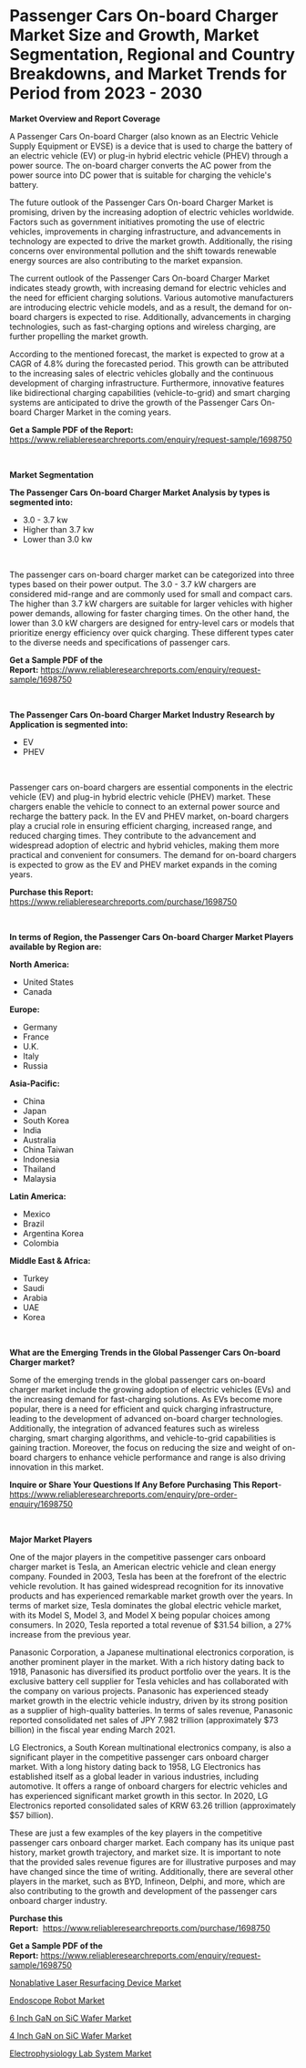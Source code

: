 <p><h1>Passenger Cars On-board Charger Market Size and Growth, Market Segmentation, Regional and Country Breakdowns, and Market Trends for Period from 2023 -  2030</h1></p><p><strong>Market Overview and Report Coverage</strong></p>
<p><p>A Passenger Cars On-board Charger (also known as an Electric Vehicle Supply Equipment or EVSE) is a device that is used to charge the battery of an electric vehicle (EV) or plug-in hybrid electric vehicle (PHEV) through a power source. The on-board charger converts the AC power from the power source into DC power that is suitable for charging the vehicle's battery.</p><p>The future outlook of the Passenger Cars On-board Charger Market is promising, driven by the increasing adoption of electric vehicles worldwide. Factors such as government initiatives promoting the use of electric vehicles, improvements in charging infrastructure, and advancements in technology are expected to drive the market growth. Additionally, the rising concerns over environmental pollution and the shift towards renewable energy sources are also contributing to the market expansion.</p><p>The current outlook of the Passenger Cars On-board Charger Market indicates steady growth, with increasing demand for electric vehicles and the need for efficient charging solutions. Various automotive manufacturers are introducing electric vehicle models, and as a result, the demand for on-board chargers is expected to rise. Additionally, advancements in charging technologies, such as fast-charging options and wireless charging, are further propelling the market growth.</p><p>According to the mentioned forecast, the market is expected to grow at a CAGR of 4.8% during the forecasted period. This growth can be attributed to the increasing sales of electric vehicles globally and the continuous development of charging infrastructure. Furthermore, innovative features like bidirectional charging capabilities (vehicle-to-grid) and smart charging systems are anticipated to drive the growth of the Passenger Cars On-board Charger Market in the coming years.</p></p>
<p><strong>Get a Sample PDF of the Report:</strong> <a href="https://www.reliableresearchreports.com/enquiry/request-sample/1698750">https://www.reliableresearchreports.com/enquiry/request-sample/1698750</a></p>
<p>&nbsp;</p>
<p><strong>Market Segmentation</strong></p>
<p><strong>The Passenger Cars On-board Charger Market Analysis by types is segmented into:</strong></p>
<p><ul><li>3.0 - 3.7 kw</li><li>Higher than 3.7 kw</li><li>Lower than 3.0 kw</li></ul></p>
<p>&nbsp;</p>
<p><p>The passenger cars on-board charger market can be categorized into three types based on their power output. The 3.0 - 3.7 kW chargers are considered mid-range and are commonly used for small and compact cars. The higher than 3.7 kW chargers are suitable for larger vehicles with higher power demands, allowing for faster charging times. On the other hand, the lower than 3.0 kW chargers are designed for entry-level cars or models that prioritize energy efficiency over quick charging. These different types cater to the diverse needs and specifications of passenger cars.</p></p>
<p><strong>Get a Sample PDF of the Report:</strong>&nbsp;<a href="https://www.reliableresearchreports.com/enquiry/request-sample/1698750">https://www.reliableresearchreports.com/enquiry/request-sample/1698750</a></p>
<p>&nbsp;</p>
<p><strong>The Passenger Cars On-board Charger Market Industry Research by Application is segmented into:</strong></p>
<p><ul><li>EV</li><li>PHEV</li></ul></p>
<p>&nbsp;</p>
<p><p>Passenger cars on-board chargers are essential components in the electric vehicle (EV) and plug-in hybrid electric vehicle (PHEV) market. These chargers enable the vehicle to connect to an external power source and recharge the battery pack. In the EV and PHEV market, on-board chargers play a crucial role in ensuring efficient charging, increased range, and reduced charging times. They contribute to the advancement and widespread adoption of electric and hybrid vehicles, making them more practical and convenient for consumers. The demand for on-board chargers is expected to grow as the EV and PHEV market expands in the coming years.</p></p>
<p><strong>Purchase this Report:</strong>&nbsp; <a href="https://www.reliableresearchreports.com/purchase/1698750">https://www.reliableresearchreports.com/purchase/1698750</a></p>
<p>&nbsp;</p>
<p><strong>In terms of Region, the Passenger Cars On-board Charger Market Players available by Region are:</strong></p>
<p>
    <p> <strong> North America: </strong>
        <ul>
            <li>United States</li>
            <li>Canada</li>
        </ul>
        </p> 
    <p> <strong> Europe: </strong>
        <ul>
            <li>Germany</li>
            <li>France</li>
            <li>U.K.</li>
            <li>Italy</li>
            <li>Russia</li>
        </ul>
        </p> 
    <p> <strong> Asia-Pacific: </strong>
        <ul>
            <li>China</li>
            <li>Japan</li>
            <li>South Korea</li>
            <li>India</li>
            <li>Australia</li>
            <li>China Taiwan</li>
            <li>Indonesia</li>
            <li>Thailand</li>
            <li>Malaysia</li>
        </ul>
        </p> 
    <p> <strong> Latin America: </strong>
        <ul>
            <li>Mexico</li>
            <li>Brazil</li>
            <li>Argentina Korea</li>
            <li>Colombia</li>
        </ul>
        </p> 
    <p> <strong> Middle East & Africa: </strong>
        <ul>
            <li>Turkey</li>
            <li>Saudi</li>
            <li>Arabia</li>
            <li>UAE</li>
            <li>Korea</li>
        </ul>
    </p>
    </p>
<p>&nbsp;</p>
<p><strong>What are the Emerging Trends in the Global Passenger Cars On-board Charger market?</strong></p>
<p><p>Some of the emerging trends in the global passenger cars on-board charger market include the growing adoption of electric vehicles (EVs) and the increasing demand for fast-charging solutions. As EVs become more popular, there is a need for efficient and quick charging infrastructure, leading to the development of advanced on-board charger technologies. Additionally, the integration of advanced features such as wireless charging, smart charging algorithms, and vehicle-to-grid capabilities is gaining traction. Moreover, the focus on reducing the size and weight of on-board chargers to enhance vehicle performance and range is also driving innovation in this market.</p></p>
<p><strong>Inquire or Share Your Questions If Any Before Purchasing This Report</strong>- <a href="https://www.reliableresearchreports.com/enquiry/pre-order-enquiry/1698750">https://www.reliableresearchreports.com/enquiry/pre-order-enquiry/1698750</a></p>
<p>&nbsp;</p>
<p><strong>Major Market Players</strong></p>
<p><p>One of the major players in the competitive passenger cars onboard charger market is Tesla, an American electric vehicle and clean energy company. Founded in 2003, Tesla has been at the forefront of the electric vehicle revolution. It has gained widespread recognition for its innovative products and has experienced remarkable market growth over the years. In terms of market size, Tesla dominates the global electric vehicle market, with its Model S, Model 3, and Model X being popular choices among consumers. In 2020, Tesla reported a total revenue of $31.54 billion, a 27% increase from the previous year.</p><p>Panasonic Corporation, a Japanese multinational electronics corporation, is another prominent player in the market. With a rich history dating back to 1918, Panasonic has diversified its product portfolio over the years. It is the exclusive battery cell supplier for Tesla vehicles and has collaborated with the company on various projects. Panasonic has experienced steady market growth in the electric vehicle industry, driven by its strong position as a supplier of high-quality batteries. In terms of sales revenue, Panasonic reported consolidated net sales of JPY 7.982 trillion (approximately $73 billion) in the fiscal year ending March 2021.</p><p>LG Electronics, a South Korean multinational electronics company, is also a significant player in the competitive passenger cars onboard charger market. With a long history dating back to 1958, LG Electronics has established itself as a global leader in various industries, including automotive. It offers a range of onboard chargers for electric vehicles and has experienced significant market growth in this sector. In 2020, LG Electronics reported consolidated sales of KRW 63.26 trillion (approximately $57 billion).</p><p>These are just a few examples of the key players in the competitive passenger cars onboard charger market. Each company has its unique past history, market growth trajectory, and market size. It is important to note that the provided sales revenue figures are for illustrative purposes and may have changed since the time of writing. Additionally, there are several other players in the market, such as BYD, Infineon, Delphi, and more, which are also contributing to the growth and development of the passenger cars onboard charger industry.</p></p>
<p><strong>Purchase this Report:</strong>&nbsp;&nbsp;<a href="https://www.reliableresearchreports.com/purchase/1698750">https://www.reliableresearchreports.com/purchase/1698750</a></p>
<p></p>
<p><strong>Get a Sample PDF of the Report:</strong>&nbsp;<a href="https://www.reliableresearchreports.com/enquiry/request-sample/1698750">https://www.reliableresearchreports.com/enquiry/request-sample/1698750</a></p>
<p><p><a href="https://medium.com/@hotspotelectronicsstore/nonablative-laser-resurfacing-device-market-share-evolution-and-market-growth-trends-2023-2030-f85f8a8f2255">Nonablative Laser Resurfacing Device Market</a></p><p><a href="https://www.linkedin.com/pulse/endoscope-robot-market-size-2023-2030-global-industrial-5sjre/">Endoscope Robot Market</a></p><p><a href="https://www.linkedin.com/pulse/6-inch-gan-sic-wafer-market-research-report-provides-2uhhe/">6 Inch GaN on SiC Wafer Market</a></p><p><a href="https://www.linkedin.com/pulse/4-inch-gan-sic-wafer-market-share-amp-new-trends-analysis-b5aye/">4 Inch GaN on SiC Wafer Market</a></p><p><a href="https://medium.com/@hotspotvendor/electrophysiology-lab-system-market-trends-and-market-analysis-forecasted-for-period-2023-2030-a6ee6b538176">Electrophysiology Lab System Market</a></p></p>